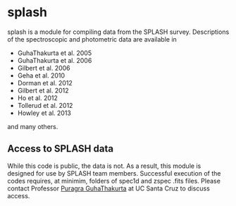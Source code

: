 # splash

splash is a module for compiling data from the SPLASH survey. Descriptions of the spectroscopic
and photometric data are available in

- GuhaThakurta et al. 2005
- GuhaThakurta et al. 2006
- Gilbert et al. 2006
- Geha et al. 2010
- Dorman et al. 2012
- Gilbert et al. 2012
- Ho et al. 2012
- Tollerud et al. 2012
- Howley et al. 2013

and many others.

## Access to SPLASH data

While this code is public, the data is not. As a result, this module is designed for use by SPLASH team members.
Successful execution of the codes requires, at minimim, folders of spec1d and zspec .fits files. Please contact
Professor [Puragra GuhaThakurta](http://www.ucolick.org/~raja/) at UC Santa Cruz to discuss access.
